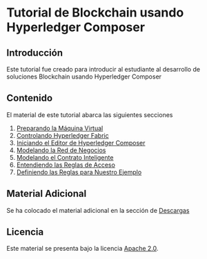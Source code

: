 # Tutorial de Blockchain usando Hyperledger Composer
## Introducción

Este tutorial fue creado para introducir al estudiante al desarrollo de soluciones Blockchain usando Hyperledger Composer

## Contenido

El material de este tutorial abarca las siguientes secciones

1. [Preparando la Máquina Virtual](AMBIENTE.md)
2. [Controlando Hyperledger Fabric](CONTROLANDO_HYPERLEDGER.md)
3. [Iniciando el Editor de Hyperledger Composer](COMPOSER.md)
4. [Modelando la Red de Negocios](MODEL.md)
5. [Modelando el Contrato Inteligente](LOGIC.md)
6. [Entendiendo las Reglas de Acceso](REGLAS.md)
7. [Definiendo las Reglas para Nuestro Ejemplo](TUTREGLAS.md)

## Material Adicional

Se ha colocado el material adicional en la sección de [Descargas](DESCARGAS.md)

## Licencia
Este material se presenta bajo la licencia [Apache 2.0](LICENSE).
